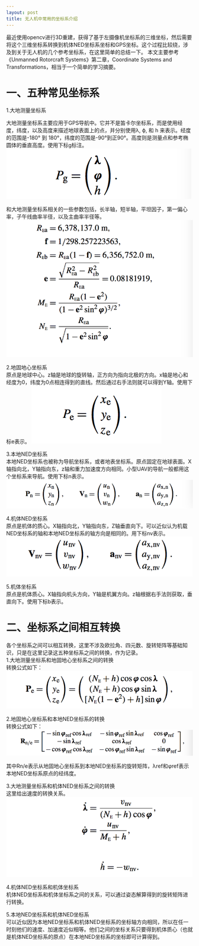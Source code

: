 ```yaml
---
layout: post
title: 无人机中常用的坐标系介绍
---
```

最近使用opencv进行3D重建，获得了基于左摄像机坐标系的三维坐标，然后需要将这个三维坐标系转换到机体NED坐标系坐标和GPS坐标。这个过程比较绕，涉及到关于无人机的几个参考坐标系，在这里简单的总结一下。 本文主要参考《Unmanned Rotorcraft Systems》第二章，Coordinate Systems and Transformations，相当于一个简单的学习摘要。 


# 一、五种常见坐标系
1.大地测量坐标系  

大地测量坐标系主要应用于GPS导航中。它并不是笛卡尔坐标系，而是使用经度，纬度，以及高度来描述地球表面上的点，并分别使用λ, ϕ, 和 h   来表示。经度的范围是-180° 到 180°，纬度的范围是-90°到正90°。高度则是测量点和参考椭圆体的垂直高度。使用下标g标注。  
<img src="https://raw.githubusercontent.com/hsiven/MarkdownPhotos/master/blog_6/blog_6_2.1.png">

和大地测量坐标系相关的一些参数包括，长半轴，短半轴，平坦因子，第一偏心率，子午线曲率半径，以及主曲率半径等。  
<img src="https://raw.githubusercontent.com/hsiven/MarkdownPhotos/master/blog_6/blog_6_2.2.png">


2.地固地心坐标系  
原点是地球中心。z轴是地球的旋转轴，正方向为指向北极的方向。x轴是地心和经度为0，纬度为0点相连得到的直线。然后通过右手法则就可以得到Y轴。使用下标e表示。
<img src="https://raw.githubusercontent.com/hsiven/MarkdownPhotos/master/blog_6/blog_6_2.3.png">


3.本地NED坐标系  
本地NED坐标系也被称为导航坐标系，或者地表坐标系。原点固定在地球表面。X轴指向北，Y轴指向东，z轴和重力加速度方向相同。小型UAV的导航一般都用这个坐标系来导航。使用下标n表示。
<img src="https://raw.githubusercontent.com/hsiven/MarkdownPhotos/master/blog_6/blog_6_2.4.png">


4.机体NED坐标系  
原点是机体的质心。X轴指向北，Y轴指向东，Z轴垂直向下。可以近似认为机载NED坐标系的轴和本地NED坐标系的轴方向是相同的。用下标nv表示。
<img src="https://raw.githubusercontent.com/hsiven/MarkdownPhotos/master/blog_6/blog_6_2.5.png">


5.机体坐标系  
原点是机体质心。X轴指向机头方向，Y轴是机翼方向。z轴根据右手法则获取，垂直向下。使用下标b表示。

# 二、坐标系之间相互转换
各个坐标系之间可以相互转换，这里不涉及欧拉角、四元数、旋转矩阵等基础知识，只是在这里记录这五种坐标系之间的转换，作为记录。  
1.大地测量坐标系和地固地心坐标系之间的转换  
转换公式如下：
<img src="https://raw.githubusercontent.com/hsiven/MarkdownPhotos/master/blog_6/blog_6_2.6.png">


2.地固地心坐标系和本地NED坐标系的转换  
转换公式如下：
<img src="https://raw.githubusercontent.com/hsiven/MarkdownPhotos/master/blog_6/blog_6_2.7.png">

其中Rn/e表示从地固地心坐标系到本地NED坐标系的旋转矩阵，λref和φref表示本地NED坐标系原点的经纬度。

3.大地测量坐标系和机体NED坐标系之间的转换  
这里给出速度的转换关系。
<img src="https://raw.githubusercontent.com/hsiven/MarkdownPhotos/master/blog_6/blog_6_2.8.png">

4.机体NED坐标系和机体坐标系  
机体NED坐标系和机体坐标系之间的关系，可以通过姿态解算得到的旋转矩阵进行转换。

5.本地NED坐标系和机体NED坐标系  
可以近似因为本地NED坐标系和机体NED坐标系的坐标轴方向相同，所以在任一时刻他们的速度、加速度近似相等。他们之间的坐标关系只要得到机体质心（也就是机体NED坐标系的原点）在本地NED坐标系的坐标即可计算得到。